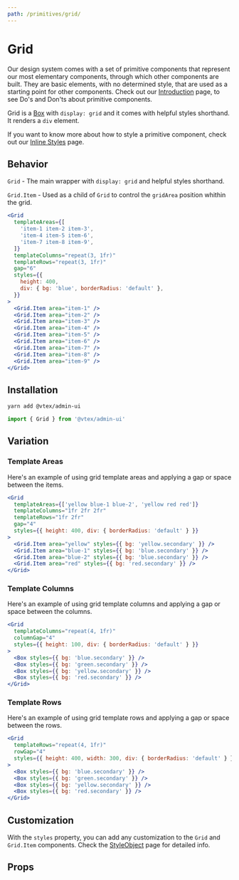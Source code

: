```yaml
---
path: /primitives/grid/
---
```


# Grid

Our design system comes with a set of primitive components that represent our most elementary components, through which other components are built. They are basic elements, with no determined style, that are used as a starting point for other components. Check out our [Introduction](/primitives/introduction) page, to see Do's and Don'ts about primitive components.

Grid is a [Box](/primitives/box) with `display: grid` and it comes with helpful styles shorthand. It renders a `div` element.

If you want to know more about how to style a primitive component, check out our [Inline Styles](/theming/inline-styles/) page.

## Behavior

`Grid` - The main wrapper with `display: grid` and helpful styles shorthand.

`Grid.Item` - Used as a child of `Grid` to control the `gridArea` position whithin the grid.

```jsx
<Grid
  templateAreas={[
    'item-1 item-2 item-3',
    'item-4 item-5 item-6',
    'item-7 item-8 item-9',
  ]}
  templateColumns="repeat(3, 1fr)"
  templateRows="repeat(3, 1fr)"
  gap="6"
  styles={{
    height: 400,
    div: { bg: 'blue', borderRadius: 'default' },
  }}
>
  <Grid.Item area="item-1" />
  <Grid.Item area="item-2" />
  <Grid.Item area="item-3" />
  <Grid.Item area="item-4" />
  <Grid.Item area="item-5" />
  <Grid.Item area="item-6" />
  <Grid.Item area="item-7" />
  <Grid.Item area="item-8" />
  <Grid.Item area="item-9" />
</Grid>
```

## Installation

```sh isStatic
yarn add @vtex/admin-ui
```

```jsx isStatic
import { Grid } from '@vtex/admin-ui'
```

## Variation

### Template Areas

Here's an example of using grid template areas and applying a gap or space between the items.

```jsx
<Grid
  templateAreas={['yellow blue-1 blue-2', 'yellow red red']}
  templateColumns="1fr 2fr 2fr"
  templateRows="1fr 2fr"
  gap="4"
  styles={{ height: 400, div: { borderRadius: 'default' } }}
>
  <Grid.Item area="yellow" styles={{ bg: 'yellow.secondary' }} />
  <Grid.Item area="blue-1" styles={{ bg: 'blue.secondary' }} />
  <Grid.Item area="blue-2" styles={{ bg: 'blue.secondary' }} />
  <Grid.Item area="red" styles={{ bg: 'red.secondary' }} />
</Grid>
```

### Template Columns

Here's an example of using grid template columns and applying a gap or space between the columns.

```jsx
<Grid
  templateColumns="repeat(4, 1fr)"
  columnGap="4"
  styles={{ height: 100, div: { borderRadius: 'default' } }}
>
  <Box styles={{ bg: 'blue.secondary' }} />
  <Box styles={{ bg: 'green.secondary' }} />
  <Box styles={{ bg: 'yellow.secondary' }} />
  <Box styles={{ bg: 'red.secondary' }} />
</Grid>
```

### Template Rows

Here's an example of using grid template rows and applying a gap or space between the rows.

```jsx
<Grid
  templateRows="repeat(4, 1fr)"
  rowGap="4"
  styles={{ height: 400, width: 300, div: { borderRadius: 'default' } }}
>
  <Box styles={{ bg: 'blue.secondary' }} />
  <Box styles={{ bg: 'green.secondary' }} />
  <Box styles={{ bg: 'yellow.secondary' }} />
  <Box styles={{ bg: 'red.secondary' }} />
</Grid>
```

## Customization

With the `styles` property, you can add any customization to the `Grid` and `Grid.Item` components. Check the [StyleObject](/theming/style-object) page for detailed info.

## Props

<propdetails heading="Grid" component="Grid"></propdetails>

<propdetails heading="GridItem" component="GridItem"></propdetails>
